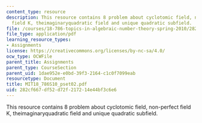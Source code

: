 ```yaml
---
content_type: resource
description: This resource contains 8 problem about cyclotomic field, non-perfect
  field K, theimaginaryquadratic field and unique quadratic subfield.
file: /courses/18-786-topics-in-algebraic-number-theory-spring-2010/282cf667df52d72f217214e44bf3c6e6_MIT18_786S10_pset02.pdf
file_type: application/pdf
learning_resource_types:
- Assignments
license: https://creativecommons.org/licenses/by-nc-sa/4.0/
ocw_type: OCWFile
parent_title: Assignments
parent_type: CourseSection
parent_uid: 1dae952e-e0bd-39f3-2164-c1c0f7099eab
resourcetype: Document
title: MIT18_786S10_pset02.pdf
uid: 282cf667-df52-d72f-2172-14e44bf3c6e6
---
```

This resource contains 8 problem about cyclotomic field, non-perfect field K, theimaginaryquadratic field and unique quadratic subfield.